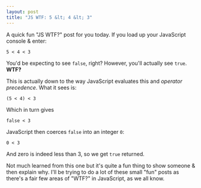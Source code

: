 ```yaml
---
layout: post
title: "JS WTF: 5 &lt; 4 &lt; 3"
---
```


A quick fun "JS WTF?" post for you today. If you load up your JavaScript console & enter:

	5 < 4 < 3
	
You'd be expecting to see `false`, right? However, you'll actually see `true`. __WTF?__

This is actually down to the way JavaScript evaluates this and _operator precedence_. What it sees is:

	(5 < 4) < 3
	
Which in turn gives

	false < 3
	
JavaScript then coerces `false` into an integer `0`:

	0 < 3
	
And zero is indeed less than 3, so we get `true` returned. 

Not much learned from this one but it's quite a fun thing to show someone & then explain why. I'll be trying to do a lot of these small "fun" posts as there's a fair few areas of "WTF?" in JavaScript, as we all know.
